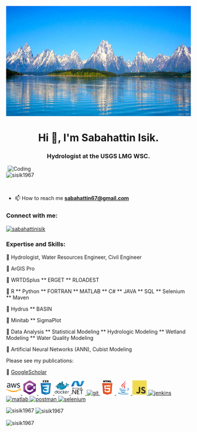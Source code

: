 <img src="imagesbanner1.jpg" width="1200" height="300">
<!--![MasterHead](https://encrypted-tbn0.gstatic.com/images?q=tbn:ANd9GcT0ESw68u3nEUEr-ceu0fHfrwHDoN84dMpEIQ&usqp=CAU | width=100) -->
<h1 align="center">Hi 👋, I'm Sabahattin Isik.</h1>
<h3 align="center">Hydrologist at the USGS LMG WSC.</h3>
<img align="right" alt="Coding" width="500" src="https://www.lambdatest.com/resources/images/news24.gif">

<p align="left"> <img src="https://komarev.com/ghpvc/?username=sisik1967&label=Profile%20views&color=0e75b6&style=flat" alt="sisik1967" /> </p>

<p align="left"> <a href="https://twitter.com/" target="blank"><img src="https://img.shields.io/twitter/follow/?logo=twitter&style=for-the-badge" alt="" /></a> </p>

<!-- 🔭 I’m currently working on **Selenium-TestNG website testing.**

- 👨‍💻 All of my projects are available at [https://github.com/sisik1967/](https://github.com/sisik1967/) -->

- 📫 How to reach me **sabahattin67@gmail.com** 

<h3 align="left">Connect with me:</h3>
<p align="left">
<a href="https://www.linkedin.com/in/sabahattin-isik-3701385b/" target="blank"><img align="center" src="https://raw.githubusercontent.com/rahuldkjain/github-profile-readme-generator/master/src/images/icons/Social/linked-in-alt.svg" alt="sabahattinisik" height="30" width="40" /></a>
</p> 

<h3 align="left">Expertise and Skills:</h3>
<p align="left"> 🔭 Hydrologist, Water Resources Engineer, Civil Engineer  </p>
<p align="left"> 🔭 ArGIS Pro  </p>
<p align="left"> 🔭 WRTDSplus ** ERGET ** RLOADEST </p>
<p align="left"> 🔭 R ** Python ** FORTRAN ** MATLAB ** C# ** JAVA ** SQL ** Selenium ** Maven</p>
<p align="left"> 🔭 Hydrus ** BASIN</p>
<p align="left"> 🔭 Minitab ** SigmaPlot</p>
<p align="left"> 🔭 Data Analysis ** Statistical Modeling ** Hydrologic Modeling ** Wetland Modeling ** Water Quality Modeling </p>
<p align="left"> 🔭 Artificial Neural Networks (ANN), Cubist Modeling </p>
<p align="left"> Please see my publications:  </p>
<p align="left"> 🔭 <a href="https://scholar.google.com/citations?user=9Rwkt0YAAAAJ&hl=en"> GoogleScholar </p>
   
  
  <p align="left">  <a href="https://aws.amazon.com" target="_blank" rel="noreferrer"> <img src="https://raw.githubusercontent.com/devicons/devicon/master/icons/amazonwebservices/amazonwebservices-original-wordmark.svg" alt="aws" width="40" height="40"/> </a> <a href="https://www.w3schools.com/cs/" target="_blank" rel="noreferrer"> <img src="https://raw.githubusercontent.com/devicons/devicon/master/icons/csharp/csharp-original.svg" alt="csharp" width="40" height="40"/> </a> <a href="https://www.w3schools.com/css/" target="_blank" rel="noreferrer"> <img src="https://raw.githubusercontent.com/devicons/devicon/master/icons/css3/css3-original-wordmark.svg" alt="css3" width="40" height="40"/> </a> <a href="https://www.docker.com/" target="_blank" rel="noreferrer"> <img src="https://raw.githubusercontent.com/devicons/devicon/master/icons/docker/docker-original-wordmark.svg" alt="docker" width="40" height="40"/> </a> <a href="https://dotnet.microsoft.com/" target="_blank" rel="noreferrer"> <img src="https://raw.githubusercontent.com/devicons/devicon/master/icons/dot-net/dot-net-original-wordmark.svg" alt="dotnet" width="40" height="40"/> </a> <a href="https://git-scm.com/" target="_blank" rel="noreferrer"> <img src="https://www.vectorlogo.zone/logos/git-scm/git-scm-icon.svg" alt="git" width="40" height="40"/> </a> <a href="https://www.w3.org/html/" target="_blank" rel="noreferrer"> <img src="https://raw.githubusercontent.com/devicons/devicon/master/icons/html5/html5-original-wordmark.svg" alt="html5" width="40" height="40"/> </a> <a href="https://www.java.com" target="_blank" rel="noreferrer"> <img src="https://raw.githubusercontent.com/devicons/devicon/master/icons/java/java-original.svg" alt="java" width="40" height="40"/> </a> <a href="https://developer.mozilla.org/en-US/docs/Web/JavaScript" target="_blank" rel="noreferrer"> <img src="https://raw.githubusercontent.com/devicons/devicon/master/icons/javascript/javascript-original.svg" alt="javascript" width="40" height="40"/> </a> <a href="https://www.jenkins.io" target="_blank" rel="noreferrer"> <img src="https://www.vectorlogo.zone/logos/jenkins/jenkins-icon.svg" alt="jenkins" width="40" height="40"/> </a> <a href="https://www.mathworks.com/" target="_blank" rel="noreferrer"> <img src="https://upload.wikimedia.org/wikipedia/commons/2/21/Matlab_Logo.png" alt="matlab" width="40" height="40"/> </a> <a href="https://postman.com" target="_blank" rel="noreferrer"> <img src="https://www.vectorlogo.zone/logos/getpostman/getpostman-icon.svg" alt="postman" width="40" height="40"/> </a> <a href="https://www.selenium.dev" target="_blank" rel="noreferrer"> <img src="https://raw.githubusercontent.com/detain/svg-logos/780f25886640cef088af994181646db2f6b1a3f8/svg/selenium-logo.svg" alt="selenium" width="40" height="40"/> </a> </p>

<p><img align="left" src="https://github-readme-stats.vercel.app/api/top-langs?username=sisik1967&show_icons=true&locale=en&layout=compact" alt="sisik1967" /></p>

<p>&nbsp;<img align="center" src="https://github-readme-stats.vercel.app/api?username=sisik1967&show_icons=true&locale=en" alt="sisik1967" /></p>

<p><img align="center" src="https://github-readme-streak-stats.herokuapp.com/?user=sisik1967&" alt="sisik1967" /></p>
